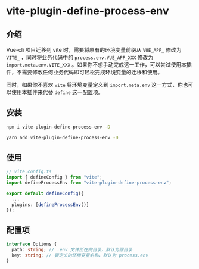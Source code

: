 # vite-plugin-define-process-env

## 介绍

Vue-cli 项目迁移到 vite 时，需要将原有的环境变量前缀从 `VUE_APP_` 修改为 `VITE_` ，同时将业务代码中的 `process.env.VUE_APP_XXX` 修改为 `import.meta.env.VITE_XXX` 。如果你不想手动完成这一工作，可以尝试使用本插件，不需要修改任何业务代码即可轻松完成环境变量的迁移和使用。

同时，如果你不喜欢 `vite` 将环境变量定义到 `import.meta.env` 这一方式，你也可以使用本插件来代替 `define` 这一配置项。

## 安装

```bash
npm i vite-plugin-define-process-env -D

yarn add vite-plugin-define-process-env -D
```

## 使用
```ts
// vite.config.ts
import { defineConfig } from "vite";
import defineProcessEnv from "vite-plugin-define-process-env";

export default defineConfig({
  ...
  plugins: [defineProcessEnv()]
});
```

## 配置项

```ts
interface Options {
  path: string; // .env 文件所在的目录，默认为跟目录
  key: string; // 要定义的环境变量名称，默认为 process.env
}
```
